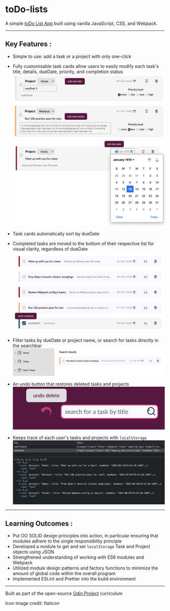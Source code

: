 # toDo-lists

A simple [toDo List App](https://github.com/dwgrossberg/todo-list) built using vanilla JavaScript, CSS, and Webpack.

---

## Key Features :

- Simple to use: add a task or a project with only one-click

- Fully customisable task cards allow users to easily modify each task's title, details, dueDate, priority, and completion status
  ![taskTitle](src/assets/taskTitle.png)
  ![taskDetails](src/assets/taskDetails.png)
  ![taskDueDate](src/assets/taskDueDate.png)

- Task cards automatically sort by dueDate

- Completed tasks are moved to the bottom of their respective list for visual clarity, regardless of dueDate
  ![taskComplete](src/assets/taskCompleteDate.png)

- Filter tasks by dueDate or project name, or search for tasks directly in the searchbar
  ![taskComplete](src/assets/taskSearch.png)

- An undo button that restores deleted tasks and projects
  ![taskComplete](src/assets/undoSearch.png)

- Keeps track of each user's tasks and projects with `localStorage`
  ![taskComplete](src/assets/localStorage.png)

---

## Learning Outcomes :

- Put OO SOLID design principles into action, in particular ensuring that modules adhere to the single responsibility principle
- Developed a module to get and set `localStorage` Task and Project objects using JSON
- Strengthened understanding of working with ES6 modules and Webpack
- Utilized module design patterns and factory functions to minimize the amount of global code within the overall program
- Implemented ESLint and Prettier into the build environment

---

Built as part of the open-source [Odin Project](https://www.theodinproject.com/) curriculum

Icon image credit: flaticon
